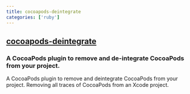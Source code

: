 ```yaml
---
title: cocoapods-deintegrate
categories: ['ruby']
---
```

## [cocoapods-deintegrate](https://github.com/CocoaPods/cocoapods-deintegrate)

### A CocoaPods plugin to remove and de-integrate CocoaPods from your project.


A CocoaPods plugin to remove and deintegrate CocoaPods from your project.
Removing all traces of CocoaPods from an Xcode project.
